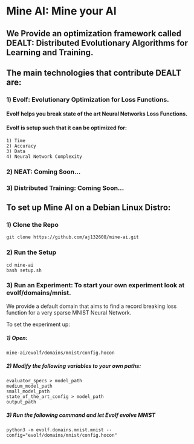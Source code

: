 # Mine AI: Mine your AI
## We Provide an optimization framework called DEALT: Distributed Evolutionary Algorithms for Learning and Training.

## The main technologies that contribute DEALT are:
### 1) Evolf: Evolutionary Optimization for Loss Functions.
#### Evolf helps you break state of the art Neural Networks Loss Functions. 
#### Evolf is setup such that it can be optimized for:
    1) Time
    2) Accuracy
    3) Data
    4) Neural Network Complexity

### 2) NEAT: Coming Soon...
### 3) Distributed Training: Coming Soon...

##
## To set up Mine AI on a Debian Linux Distro: 
### 1) Clone the Repo
```console
git clone https://github.com/aj132608/mine-ai.git
```
### 2) Run the Setup
```console
cd mine-ai
bash setup.sh
```

### 3) Run an Experiment: To start your own experiment look at evolf/domains/mnist.
We provide a default domain that aims to find a record breaking loss function
for a very sparse MNIST Neural Network.

To set the experiment up:

##### 1) Open:
```console
mine-ai/evolf/domains/mnist/config.hocon
```

##### 2) Modify the following variables to your own paths:
```console
evaluator_specs > model_path
medium_model_path
small_model_path
state_of_the_art_config > model_path
output_path
```

##### 3) Run the following command and let Evolf evolve MNIST
```console
python3 -m evolf.domains.mnist.mnist --config="evolf/domains/mnist/config.hocon" 
```

